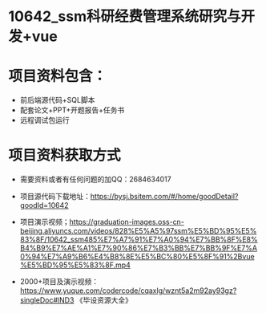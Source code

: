 # 10642_ssm科研经费管理系统研究与开发+vue
  
# 项目资料包含：
* 前后端源代码+SQL脚本
* 配套论文+PPT+开题报告+任务书
* 远程调试包运行

# 项目资料获取方式
* 需要资料或者有任何问题的加QQ：2684634017

* 项目源代码下载地址：https://bysj.bsitem.com/#/home/goodDetail?goodId=10642

* 项目演示视频；https://graduation-images.oss-cn-beijing.aliyuncs.com/videos/828%E5%A5%97ssm%E5%BD%95%E5%83%8F/10642_ssm485%E7%A7%91%E7%A0%94%E7%BB%8F%E8%B4%B9%E7%AE%A1%E7%90%86%E7%B3%BB%E7%BB%9F%E7%A0%94%E7%A9%B6%E4%B8%8E%E5%BC%80%E5%8F%91%2Bvue%E5%BD%95%E5%83%8F.mp4



* 2000+项目及演示视频：https://www.yuque.com/codercode/cqaxlg/wznt5a2m92ay93gz?singleDoc#lND3 《毕设资源大全》




